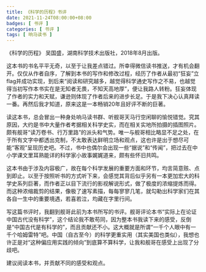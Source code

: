 ```yaml
---
title: 《科学的历程》书评
date: 2021-11-24T08:00:00+08:00
badges: [ 书评 ]
categories: [ 书评 ]
tags: [ 响马读书 ]
---
```


《科学的历程》 吴国盛，湖南科学技术出版社，2018年8月出版。

这本书的书名平平无奇，以至于让我差点错过。所幸得微信读书推送，才有机会翻开。仅仅从作者自序，了解到本书的写作和修改过程，经历了作者从最初“狂妄”立flag并成功实现，到后来“阅读和研究越多，越觉得科学通史写作之不易，也越觉得当初写作本书实在是无知者无畏，不知天高地厚”，便让我路人转粉。狂妄体现了作者的实力和天赋，谦逊则体现了作者后来的进步长足。于是我下决心认真拜读一番。再然后我才知道，原来这是一本畅销20年且好评不断的巨著。

读这本书，总会冒出一种身处响马读书群、听舰哥天马行空闲聊的愉悦错觉。究其原因，大约是书中大量作者考据相关科学史实，而在相关实地所拍摄的插图照片。颇有舰哥“读万卷书、行万里路”的派头和气势。唯一与舰哥相比略显不足之处，在于所有文字中都透出克制，不太敢表达鲜明立场和观点，这也许是出于想尽可能“客观”呈现历史吧。不过，书中也偶尔会出现一些“据说”和“传闻”，把过去在中小学课文里耳熟能详的科学家小故事娓娓道来，颇有些怀旧共鸣。

这本书由于涉及内容极广，故在每个科学发展的重要方面和环节，均言简意赅、点到即止。以至于按照听书的方式听下来，会感觉其背后似乎另有一本更加宏大的科学史系列巨著，而作者正以目下流行的影视解说形式，做了极度的浓缩提炼而得。而这种浓缩裁剪的结果，像极了速写素描，每每寥寥几笔，就勾勒出科学家们在其各自一生中的重要境遇，若喜若泣，均藏在字里行间。

写这篇书评时，我翻到舰哥此前为本书所写的书评。舰哥评论本书“实际上在论证中国古代没有科学”，这个结论我不敢苟同，因为整本书我读下来的感受，反倒是“中国古代是有科学的”，而且贡献还不小。这大概就是所谓“一千个人眼中有一千个哈姆雷特”吧。中国（自古至今）的科学更重实用（其实美国也类似），我想也许正是对“这种偏应用实践的倾向”到底算不算科学，让我和舰哥在感受上出现了分歧吧。

建议阅读本书，并贡献不同的感受和观点。
